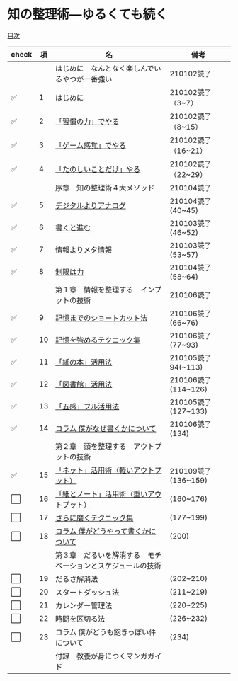 # 知の整理術―ゆるくても続く
[目次](https://www.kinokuniya.co.jp/f/dsg-01-9784479307884)

|check|項|名|備考|
|--|--|--|--|
|||はじめに　なんとなく楽しんでいるやつが一番強い|210102読了|
|:white_check_mark:|1|[はじめに](1_はじめに.md)|210102読了（3~7）|
|:white_check_mark:|2|[「習慣の力」でやる](2_「習慣の力」でやる.md)|210102読了（8~15）|
|:white_check_mark:|3|[「ゲーム感覚」でやる](3_「ゲーム感覚」でやる.md)|210102読了（16~21）|
|:white_check_mark:|4|[「たのしいことだけ」やる](4_「たのしいことだけ」やる.md)|210102読了（22~29）|
|||序章　知の整理術４大メソッド|210104読了|
|:white_check_mark:|5|[デジタルよりアナログ](5_デジタルよりアナログ.md)|210104読了(40~45)|
|:white_check_mark:|6|[書くと進む](6_書くと進む.md)|210103読了(46~52)|
|:white_check_mark:|7|[情報よりメタ情報](7_情報よりメタ情報.md)|210103読了(53~57)|
|:white_check_mark:|8|[制限は力](8_制限は力.md)|210104読了(58~64)|
|||第１章　情報を整理する　インプットの技術|210106読了|
|:white_check_mark:|9|[記憶までのショートカット法](9_記憶までのショートカット法.md)|210106読了(66~76)|
|:white_check_mark:|10|[記憶を強めるテクニック集](10_記憶を強めるテクニック集.md)|210106読了(77~93)|
|:white_check_mark:|11|[「紙の本」活用法](11_「紙の本」活用法.md)|210105読了94(~113)|
|:white_check_mark:|12|[「図書館」活用法](12_「図書館」活用法.md)|210106読了(114~126)|
|:white_check_mark:|13|[「五感」フル活用法](13_「五感」フル活用法.md)|210105読了(127~133)|
|:white_check_mark:|14|[コラム 僕がなぜ書くかについて](14_コラム_僕がなぜ書くかについて.md)|210106読了(134)|
|||第２章　頭を整理する　アウトプットの技術||
|:white_check_mark:|15|[「ネット」活用術（軽いアウトプット）](15_「ネット」活用術（軽いアウトプット）.md)|210109読了(136~159)|
|:white_large_square:|16|[「紙とノート」活用術（重いアウトプット）](16_「紙とノート」活用術（重いアウトプット）.md)|(160~176)|
|:white_large_square:|17|[さらに磨くテクニック集](17_さらに磨くテクニック集.md)|(177~199)|
|:white_large_square:|18|[コラム 僕がどうやって書くかについて](18_コラム_僕がどうやって書くかについて.md)|(200)|
|||第３章　だるいを解消する　モチベーションとスケジュールの技術||
|:white_large_square:|19|だるさ解消法|(202~210)|
|:white_large_square:|20|スタートダッシュ法|(211~219)|
|:white_large_square:|21|カレンダー管理法|(220~225)|
|:white_large_square:|22|時間を区切る法|(226~232)|
|:white_large_square:|23|コラム 僕がどうも飽きっぽい件について|(234)|
|||付録　教養が身につくマンガガイド||
